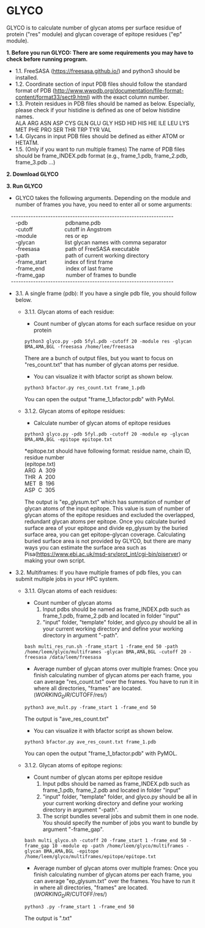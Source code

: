 # GLYCO

GLYCO is to calculate number of glycan atoms per surface residue of protein ("res" module) and glycan coverage of epitope residues ("ep" module).

**1. Before you run GLYCO: There are some requirements you may have to check before running program.<br />**
   - 1.1. FreeSASA (https://freesasa.github.io/) and python3 should be installed.<br />
   - 1.2. Coordinate section of input PDB files should follow the standard format of PDB (http://www.wwpdb.org/documentation/file-format-content/format33/sect9.html) with the exact column number.<br />
   - 1.3. Protein residues in PDB files should be named as below. Especially, please check if your histidine is defined as one of below histidine names.<br />
    ALA ARG ASN ASP CYS GLN GLU GLY HSD HID HIS HIE ILE LEU LYS MET PHE PRO SER THR TRP TYR VAL<br />
   - 1.4. Glycans in input PDB files should be defined as either ATOM or HETATM.<br />
   - 1.5. (Only if you want to run multiple frames) The name of PDB files should be frame_INDEX.pdb format (e.g., frame_1.pdb, frame_2.pdb, frame_3.pdb ...)

**2. Download GLYCO**

**3. Run GLYCO<br />**
   - GLYCO takes the following arguments. Depending on the module and number of frames you have, you need to enter all or some arguments:<br />
 
   &nbsp;&nbsp;&nbsp;------------------------------------------------------------------<br />
       &nbsp; &nbsp; &nbsp; -pdb&nbsp;&nbsp;&nbsp;&nbsp;&nbsp;&nbsp;&nbsp;&nbsp;&nbsp;&nbsp;&nbsp;&nbsp; &nbsp; &nbsp; &nbsp; &nbsp; &nbsp; &nbsp; pdbname.pdb<br />
       &nbsp; &nbsp; &nbsp; -cutoff&nbsp;&nbsp;&nbsp;&nbsp; &nbsp; &nbsp; &nbsp; &nbsp; &nbsp; &nbsp; &nbsp; &nbsp; cutoff in Angstrom<br />
       &nbsp; &nbsp; &nbsp; -module&nbsp;&nbsp;&nbsp;&nbsp;&nbsp;&nbsp; &nbsp; &nbsp; &nbsp; &nbsp; &nbsp; &nbsp; res or ep<br />
       &nbsp; &nbsp; &nbsp; -glycan&nbsp;&nbsp;&nbsp;&nbsp;&nbsp; &nbsp; &nbsp; &nbsp; &nbsp; &nbsp; &nbsp; &nbsp; list glycan names with comma separator<br />
       &nbsp; &nbsp; &nbsp; -freesasa&nbsp;&nbsp;&nbsp;&nbsp;&nbsp; &nbsp;&nbsp; &nbsp; &nbsp; &nbsp; &nbsp;&nbsp;path of FreeSASA executable<br />
       &nbsp; &nbsp; &nbsp; -path&nbsp;&nbsp;&nbsp;&nbsp;&nbsp;&nbsp;&nbsp; &nbsp; &nbsp; &nbsp; &nbsp; &nbsp; &nbsp; &nbsp; &nbsp; path of current working directory<br />
       &nbsp; &nbsp; &nbsp; -frame_start&nbsp;&nbsp;&nbsp;&nbsp;&nbsp;&nbsp;&nbsp; &nbsp; &nbsp;&nbsp;index of first frame<br />
       &nbsp; &nbsp; &nbsp; -frame_end&nbsp;&nbsp;&nbsp;&nbsp;&nbsp;&nbsp;&nbsp; &nbsp; &nbsp; &nbsp; index of last frame<br />
       &nbsp; &nbsp; &nbsp; -frame_gap&nbsp;&nbsp;&nbsp;&nbsp;&nbsp;&nbsp;&nbsp; &nbsp; &nbsp; &nbsp; number of frames to bundle<br />
   &nbsp;&nbsp;&nbsp;------------------------------------------------------------------<br />
   
   - 3.1. A single frame (pdb): If you have a single pdb file, you should follow below.<br />
     - 3.1.1. Glycan atoms of each residue:<br />
     
       - Count number of glycan atoms for each surface residue on your protein<br />
       ```
       python3 glyco.py -pdb 5fyl.pdb -cutoff 20 -module res -glycan BMA,AMA,BGL -freesasa /home/lee/freesasa
       ```
       There are a bunch of output files, but you want to focus on "res_count.txt" that has number of glycan atoms per residue.<br />
       
       - You can visualize it with bfactor script as shown below.<br /> 
       ```
       python3 bfactor.py res_count.txt frame_1.pdb
       ```
       You can open the output "frame_1_bfactor.pdb" with PyMol. 
       
     - 3.1.2. Glycan atoms of epitope residues:<br />
       
       - Calculate number of glycan atoms of epitope residues<br />
       ```
       python3 glyco.py -pdb 5fyl.pdb -cutoff 20 -module ep -glycan BMA,AMA,BGL -epitope epitope.txt
       ```
       *epitope.txt should have following format: residue name, chain ID, residue number<br />
         (epitope.txt)<br />
          ARG&nbsp; A&nbsp; 309<br />
          THR&nbsp; A&nbsp; 200<br />
          MET&nbsp; B&nbsp; 196<br />
          ASP&nbsp; C&nbsp; 305<br />
       
       The output is "ep_glysum.txt" which has summation of number of glycan atoms of the input epitope. This value is sum of number of glycan atoms of the epitope residues and excluded the overlapped, redundant glycan atoms per epitope. 
       Once you calculate buried surface area of your epitope and divide ep_glysum by the buried surface area, you can get epitope-glycan coverage. Calculating buried surface area is not provided by GLYCO, but there are many ways you can estimate the surface area such as Pisa(https://www.ebi.ac.uk/msd-srv/prot_int/cgi-bin/piserver) or making your own script. 
 
   - 3.2. Multiframes: If you have multiple frames of pdb files, you can submit multiple jobs in your HPC system. <br />
     - 3.1.1. Glycan atoms of each residues:<br />
       - Count number of glycan atoms
         1) Input pdbs should be named as frame_INDEX.pdb such as frame_1.pdb, frame_2.pdb and located in folder "input"
         2) "input" folder, "template" folder, and glyco.py should be all in your current working directory and define your working directory in argument "-path". 
       ```
       bash multi_res_run.sh -frame_start 1 -frame_end 50 -path /home/leem/glyco/multiframes -glycan BMA,AMA,BGL -cutoff 20 -freesasa /data/leem/freesasa
       ```
       - Average number of glycan atoms over multiple frames: Once you finish calculating number of glycan atoms per each frame, you can average "res_count.txt" over the frames. You have to run it in where all directories, "frames" are located. ($WORKING_DIR/$CUTOFF/res/)<br /> 
       ```
       python3 ave_mult.py -frame_start 1 -frame_end 50 
       ```
       The output is "ave_res_count.txt"
     
       - You can visualize it with bfactor script as shown below.<br /> 
       ```
       python3 bfactor.py ave_res_count.txt frame_1.pdb
       ```
       You can open the output "frame_1_bfactor.pdb" with PyMOL. 
     - 3.1.2. Glycan atoms of epitope regions:<br />
       - Count number of glycan atoms per epitope residue
         1) Input pdbs should be named as frame_INDEX.pdb such as frame_1.pdb, frame_2.pdb and located in folder "input"
         2) "input" folder, "template" folder, and glyco.py should be all in your current working directory and define your working directory in argument "-path". 
         3) The script bundles several jobs and submit them in one node. You should specify the number of jobs you want to bundle by argument "-frame_gap".
       ```
       bash multi_glyco.sh -cutoff 20 -frame_start 1 -frame_end 50 -frame_gap 10 -module ep -path /home/leem/glyco/multiframes -glycan BMA,AMA,BGL -epitope /home/leem/glyco/multiframes/epitope/epitope.txt
       ```
       - Average number of glycan atoms over multiple frames: Once you finish calculating number of glycan atoms per each frame, you can average "ep_glysum.txt" over the frames. You have to run it in where all directories, "frames" are located. ($WORKING_DIR/$CUTOFF/res/)<br /> 
       ```
       python3 .py -frame_start 1 -frame_end 50 
       ```
       The output is ".txt"     
